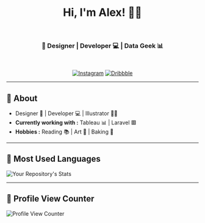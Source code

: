 
<h1 align="center"> Hi, I'm Alex! 👨‍💻 </h1>    

<h3 align="center">  🎨 Designer | Developer 💻 | Data Geek 📊</h3> <br>

<p align="center">
<!-- <a href="https://www.linkedin.com/in/alexander-corvin/"><img alt="LinkedIn" src="https://img.shields.io/badge/AlexCorvin-0077B5?style=for-the-badge&logo=linkedin&logoColor=white&link=https://www.linkedin.com/in/alexander-corvin/"></a> -->
<a href="https://instagram.com/corvindesigns"><img alt="Instagram" src="https://img.shields.io/badge/CorvinDesigns-E4405F?style=for-the-badge&logo=instagram&logoColor=white&link=https://instagram.com.com/corvindesigns"></a>
<a href="https://dribbble.com/corvindesigns"><img alt="Dribbble" src="https://img.shields.io/badge/CorvinDesigns-EA4C89?style=for-the-badge&logo=dribbble&logoColor=white&link=https://dribbble.com/corvindesigns"></a>
</p>

---------------------------------------------------------------------------------------------------------------------------------------------------------------------------------
## 🤠 About
-  Designer 🎨 | Developer 💻 | Illustrator 🧑‍🎨
-  **Currently working with :** Tableau 📊 | Laravel 🟥
-  **Hobbies :** Reading :books: | Art 🎨 | Baking :pie: 

---------------------------------------------------------------------------------------------------------------------------------------------------------------------------------

## 💙 Most Used Languages
![Your Repository's Stats](https://github-readme-stats.vercel.app/api/top-langs/?username=acorvin&theme=blue-green)

---------------------------------------------------------------------------------------------------------------------------------------------------------------------------------

## 👀 Profile View Counter
![Profile View Counter](https://komarev.com/ghpvc/?username=acorvin)



<!--
**acorvin/acorvin** is a ✨ _special_ ✨ repository because its `README.md` (this file) appears on your GitHub profile.

Here are some ideas to get you started:

- 🔭 I’m currently working on ...
- 🌱 I’m currently learning ...
- 👯 I’m looking to collaborate on ...
- 🤔 I’m looking for help with ...
- 💬 Ask me about ...
- 📫 How to reach me: ...
- 😄 Pronouns: ...
- ⚡ Fun fact: ...
-->
